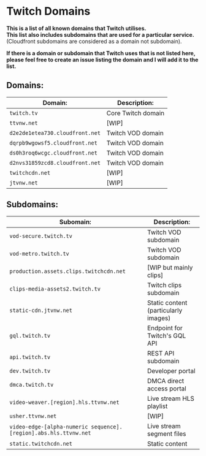 # Twitch Domains

**This is a list of all known domains that Twitch utilises.**  
**This list also includes subdomains that are used for a particular service.**  
(Cloudfront subdomains are considered as a domain not subdomain).

**If there is a domain or subdomain that Twitch uses that is not listed here, please feel free to create an issue listing the domain and I will add it to the list.**

## Domains:

| Domain:  | Description: |
| ------------- | ------------- |
| `twitch.tv`  | Core Twitch domain  |
| `ttvnw.net`  | [WIP]  |
| `d2e2de1etea730.cloudfront.net`  | Twitch VOD domain  |
| `dqrpb9wgowsf5.cloudfront.net`  | Twitch VOD domain  |
| `ds0h3roq6wcgc.cloudfront.net`  | Twitch VOD domain  |
| `d2nvs31859zcd8.cloudfront.net`  | Twitch VOD domain  |
| `twitchcdn.net`  | [WIP]  |
| `jtvnw.net`  | [WIP]  |

## Subdomains:

| Subomain:  | Description: |
| ------------- | ------------- |
| `vod-secure.twitch.tv`  | Twitch VOD subdomain  |
| `vod-metro.twitch.tv`  | Twitch VOD subdomain  |
| `production.assets.clips.twitchcdn.net`  | [WIP but mainly clips]  |
| `clips-media-assets2.twitch.tv`  | Twitch clips subdomain  |
| `static-cdn.jtvnw.net`  | Static content (particularly images)   |
| `gql.twitch.tv`  | Endpoint for Twitch's GQL API  |
| `api.twitch.tv`  | REST API subdomain  |
| `dev.twitch.tv`  | Developer portal  |
| `dmca.twitch.tv`  | DMCA direct access portal  |
| `video-weaver.[region].hls.ttvnw.net`  | Live stream HLS playlist  |
| `usher.ttvnw.net`  | [WIP]  |
| `video-edge-[alpha-numeric sequence].[region].abs.hls.ttvnw.net`  | Live stream segment files  |
| `static.twitchcdn.net`  | Static content  |
